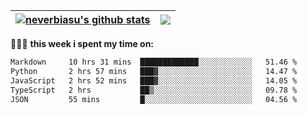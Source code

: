 | <a href="https://github.com/neverbiasu"><img align="center" src="https://github-readme-stats.vercel.app/api?username=neverbiasu&theme=dracula&show_icons=true&hide_border=true&count_private=true" alt="neverbiasu's github stats" /></a> | <a href="https://github.com/neverbiasu"><img align="center" src="https://github-readme-stats.vercel.app/api/top-langs/?username=neverbiasu&theme=dracula&show_icons=true&hide_border=true&layout=compact" /></a> |
| ------------- | ------------- |

👨🏾‍💻 **this week i spent my time on:**
<!--START_SECTION:waka-->

```txt
Markdown     10 hrs 31 mins  █████████████░░░░░░░░░░░░   51.46 %
Python       2 hrs 57 mins   ███▓░░░░░░░░░░░░░░░░░░░░░   14.47 %
JavaScript   2 hrs 52 mins   ███▓░░░░░░░░░░░░░░░░░░░░░   14.05 %
TypeScript   2 hrs           ██▒░░░░░░░░░░░░░░░░░░░░░░   09.78 %
JSON         55 mins         █░░░░░░░░░░░░░░░░░░░░░░░░   04.56 %
```

<!--END_SECTION:waka-->
